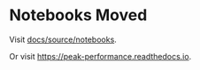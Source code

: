 # Notebooks Moved

Visit [docs/source/notebooks](../docs/source/notebooks).

Or visit https://peak-performance.readthedocs.io.
